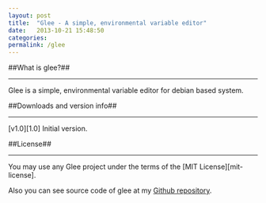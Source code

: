 ```yaml
---
layout: post
title:  "Glee - A simple, environmental variable editor"
date:   2013-10-21 15:48:50
categories:
permalink: /glee
---
```


##What is glee?##
<hr>
Glee is a simple, environmental variable editor for debian based system.

##Downloads and version info##
<hr>
[v1.0][1.0]
Initial version.

##License##
<hr>
You may use any Glee project under the terms of the [MIT License][mit-license].

Also you can see source code of glee at my [Github repository][glee-github].

[1.0]: http://#
[mit-license]: http://opensource.org/licenses/MIT
[glee-github]: https://#


